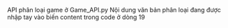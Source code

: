 API phân loại game ở Game_API.py
Nội dung văn bản phân loại đang được nhập tay vào biến content trong code ở dòng 19
